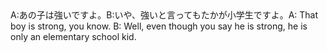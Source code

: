 <tr><td>A:あの子は強いですよ。B:いや、強いと言ってもたかが小学生ですよ。<td><tr><tr><td>A: That boy is strong, you know. B: Well, even though you say he is strong, he is only an elementary school kid.<td><tr></table>

